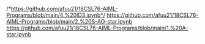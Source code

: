 /*https://github.com/afuu21/18CSL76-AIML-Programs/blob/main/4.%20ID3.ipynb*/
https://github.com/afuu21/18CSL76-AIML-Programs/blob/main/2.%20S-AO-star.ipynb
https://github.com/afuu21/18CSL76-AIML-Programs/blob/main/1.%20A-star.ipynb
